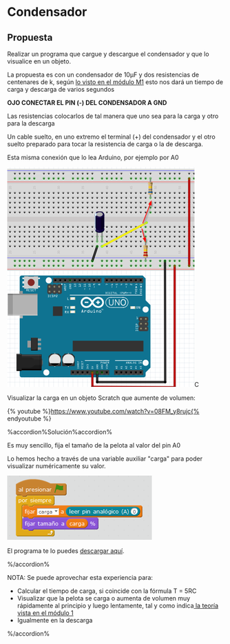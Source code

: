 # Condensador

## Propuesta

Realizar un programa que cargue y descargue el condensador y que lo visualice en un objeto.

La propuesta es con un condensador de 10μF y dos resistencias de centenares de k, según [lo visto en el módulo M1](/condensador1.md) esto nos dará un tiempo de carga y descarga de varios segundos

**OJO CONECTAR EL PIN (-) DEL CONDENSADOR A GND**

Las resistencias colocarlos de tal manera que uno sea para la carga y otro para la descarga

Un cable suelto, en uno extremo el terminal (+) del condensador y el otro suelto preparado para tocar la resistencia de carga o la de descarga.

Esta misma conexión que lo lea Arduino, por ejemplo por A0



 <img src="img/cto-condensador.png" width="435" height="510" />C

Visualizar la carga en un objeto Scratch que aumente de volumen:

{% youtube %}https://www.youtube.com/watch?v=08FM_y8rujc{% endyoutube %}

%accordion%Solución%accordion%

Es muy sencillo, fija el tamaño de la pelota al valor del pin A0

Lo hemos hecho a través de una variable auxiliar "carga" para poder visualizar numéricamente su valor.

<img src="img/condensador.png" width="336" height="149" />

El programa te lo puedes [descargar aquí](http://aularagon.catedu.es/materialesaularagon2013/arduino/M2/condensador.sb2).


%/accordion%

NOTA: Se puede aprovechar esta experiencia para:

- Calcular el tiempo de carga, si coincide con la fórmula T = 5RC
- Visualizar que la pelota se carga o aumenta de volumen muy rápidamente al principio y luego lentamente, tal y como indica[ la teoría vista en el módulo 1](https://catedu.gitbooks.io/ensena-pensamiento-computacional-con-arduino/content/condensador.html)
- Igualmente en la descarga


%/accordion%


